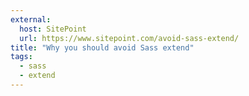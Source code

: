 ```yaml
---
external:
  host: SitePoint
  url: https://www.sitepoint.com/avoid-sass-extend/
title: "Why you should avoid Sass extend"
tags:
  - sass
  - extend
---
```

